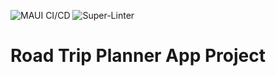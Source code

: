 ![MAUI CI/CD](https://github.com/github/LeoOrtin15/csd-project/actions/workflows/dotnet.yml/badge.svg)
![Super-Linter](https://github.com/github/LeoOrtin15/csd-projectactions//workflows/super-linter.yml/badge.svg)
# Road Trip Planner App Project
